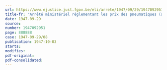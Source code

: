 ```yaml
---
url: https://www.ejustice.just.fgov.be/eli/arrete/1947/09/29/1947092951/justel
title-fr: "Arrêté ministériel réglementant les prix des pneumatiques (abrogé par AM 02-06-1949, art. 2)"
date: 1947-09-29
source:
number: 1947092951
page: 888888
case: 1947-09-29/08
publication: 1947-10-03
starts:
modifies:
pdf-original:
pdf-consolidated:
---
```


